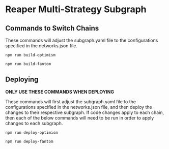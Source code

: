 # Reaper Multi-Strategy Subgraph

## Commands to Switch Chains
These commands will adjust the subgraph.yaml file to the configurations specified in the networks.json file.

```
npm run build-optimism
```
```
npm run build-fantom
```

## Deploying

**ONLY USE THESE COMMANDS WHEN DEPLOYING**

These commands will first adjust the subgraph.yaml file to the configurations specified in the networks.json file,
and then deploy the changes to their respective subgraph. If code changes apply to each chain, then each of the below commands
will need to be run in order to apply changes to each subgraph.

```
npm run deploy-optimism
```
```
npm run deploy-fantom
```